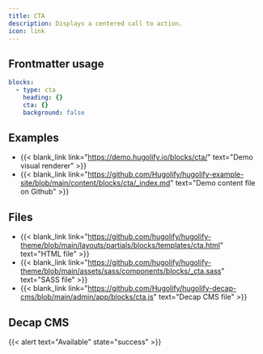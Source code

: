 ```yaml
---
title: CTA
description: Displays a centered call to action.
icon: link
---
```


## Frontmatter usage

```yml
blocks:
  - type: cta
    heading: {}
    cta: {}
    background: false
```

## Examples

- {{< blank_link link="https://demo.hugolify.io/blocks/cta/" text="Demo visual renderer" >}}
- {{< blank_link link="https://github.com/Hugolify/hugolify-example-site/blob/main/content/blocks/cta/_index.md" text="Demo content file on Github" >}}

## Files

- {{< blank_link link="https://github.com/hugolify/hugolify-theme/blob/main/layouts/partials/blocks/templates/cta.html" text="HTML file" >}}
- {{< blank_link link="https://github.com/hugolify/hugolify-theme/blob/main/assets/sass/components/blocks/_cta.sass" text="SASS file" >}}
- {{< blank_link link="https://github.com/Hugolify/hugolify-decap-cms/blob/main/admin/app/blocks/cta.js" text="Decap CMS file" >}}

## Decap CMS

{{< alert text="Available" state="success" >}}
